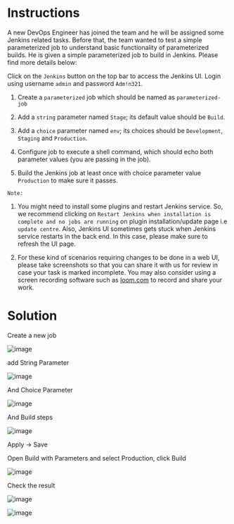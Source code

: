 # Instructions

A new DevOps Engineer has joined the team and he will be assigned some Jenkins related tasks. Before that, the team wanted to test a simple parameterized job to understand basic functionality of parameterized builds. He is given a simple parameterized job to build in Jenkins. Please find more details below:

Click on the `Jenkins` button on the top bar to access the Jenkins UI. Login using username `admin` and password `Adm!n321`.

1. Create a `parameterized` job which should be named as `parameterized-job`

2. Add  a `string` parameter named `Stage`; its default value should be `Build`.

3. Add a `choice` parameter named `env`; its choices should be `Development`, `Staging` and `Production`.

4. Configure job to execute a shell command, which should echo both parameter values (you are passing in the job).

5. Build the Jenkins job at least once with choice parameter value `Production` to make sure it passes.

`Note:`

1. You might need to install some plugins and restart Jenkins service. So, we recommend clicking on `Restart Jenkins when installation is complete and no jobs are running` on plugin installation/update page i.e `update centre`. Also, Jenkins UI sometimes gets stuck when Jenkins service restarts in 
the back end. In this case, please make sure to refresh the UI page.

2. For these kind of scenarios requiring changes to be done in a web UI, please take screenshots so that you can share it with us for review in case your task is marked incomplete. You may also consider using a screen recording software such as [loom.com](http://loom.com/) to record and share your work.

# Solution

Create a new job

![image](https://github.com/janaom/KodeKloud-Engineer-2.0/assets/83917694/5bb248fe-2fe4-4346-90ed-90d0cfe9b8e9)

add String Parameter

![image](https://github.com/janaom/KodeKloud-Engineer-2.0/assets/83917694/58674ac0-440d-4760-b483-6289291fedde)

And Choice Parameter

![image](https://github.com/janaom/KodeKloud-Engineer-2.0/assets/83917694/8c6b601d-3c08-4c71-b375-d6feddc8a196)

And Build steps

![image](https://github.com/janaom/KodeKloud-Engineer-2.0/assets/83917694/685693ea-1fb9-4f6c-9b12-877c5d058d56)

Apply → Save

Open Build with Parameters and select Production, click Build

![image](https://github.com/janaom/KodeKloud-Engineer-2.0/assets/83917694/c056de4e-663e-46dc-adb8-27ae5e9d1d12)

Check the result

![image](https://github.com/janaom/KodeKloud-Engineer-2.0/assets/83917694/352be05f-8de9-469d-8cca-3e01ef1d4c4c)

![image](https://github.com/janaom/KodeKloud-Engineer-2.0/assets/83917694/e5889faa-936f-4738-87a4-1cb6bfbdfc47)





